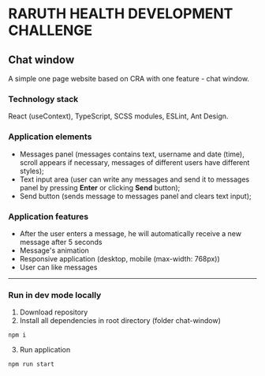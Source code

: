 # RARUTH HEALTH DEVELOPMENT CHALLENGE
## Chat window

A simple one page website based on CRA with one feature - chat window. 

### Technology stack

React (useContext), TypeScript, SCSS modules, ESLint, Ant Design.

### Application elements

 - Messages panel (messages contains text, username and date (time), scroll appears if necessary, messages of different users have different styles);
 - Text input area (user can write any messages and send it to messages panel by pressing **Enter** or clicking **Send** button);
 - Send button (sends message to messages panel and clears text input);

### Application features

 - After the user enters a message, he will automatically receive a new message after 5 seconds
 - Message's animation
 - Responsive application (desktop, mobile (max-width: 768px))
 - User can like messages
___

### Run in dev mode locally
1. Download repository
2. Install all dependencies in root directory (folder chat-window)

```npm i```

3. Run application

```npm run start```

